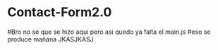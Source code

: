 # Contact-Form2.0 
#Bro no se que se hizo aqui pero asi quedo ya falta el main.js
#eso se produce mañana JKASJKASJ
